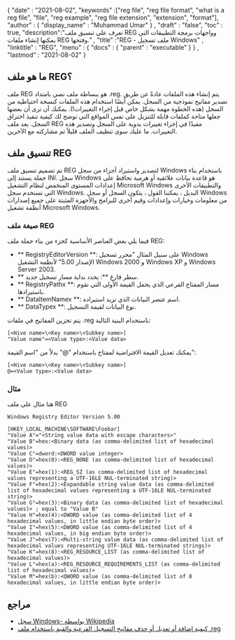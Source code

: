 {
  "date" : "2021-08-02",
  "keywords" :["reg file", "reg file format", "what is a reg file", "file", "reg example", "reg file extension", "extension", "format"],
  "author" : {
    "display_name" : "Muhammad Umar"
} ,
  "draft" : "false",
  "toc" : true,
  "description":"تعرف على تنسيق ملف REG وواجهات برمجة التطبيقات التي يمكنها إنشاء ملفات REG وفتحها." ,
  "title" :"REG - ملف تسجيل Windows" ,
  "linktitle" : "REG",
  "menu" : {
    "docs" : {
      "parent" : "executable"
}
} ,
  "lastmod" : "2021-08-02"
}

## ما هو ملف REG؟
ملف REG هو ببساطة ملف نصي بامتداد .reg. يتم إنشاء هذه الملفات عادةً عن طريق تصدير مفاتيح نموذجية من السجل. يمكن أيضًا استخدام هذه الملفات كنسخة احتياطية من السجل (هذه الخطوة مهمة بشكل خاص قبل إجراء التغييرات!). يمكنك أن ترى أن بعضها جعلها متاحة كملفات قابلة للتنزيل على نفس المواقع التي توضح لك كيفية تنفيذ اختراق السجل. يعد ملف REG مفيدًا في إجراء تغييرات يدوية على السجل وتصدير هذه التغييرات. ما عليك سوى تنظيف الملف قليلاً ثم مشاركته مع الآخرين.

## تنسيق ملف REG
تم تصميم تنسيق ملف REG لتصدير واستيراد أجزاء من سجل Windows باستخدام بناء جملة يستند إلى INI. سجل Windows هو قاعدة بيانات علائقية أو هرمية تحافظ على إعدادات المستوى المنخفض لنظام التشغيل Microsoft Windows والتطبيقات الأخرى التي تستخدم سجل Windows. البديل ، يمكننا القول ، يتكون السجل أو سجل Windows من معلومات وخيارات وإعدادات وقيم أخرى للبرامج والأجهزة المثبتة على جميع إصدارات أنظمة تشغيل Microsoft Windows.
### صيغة ملف REG
فيما يلي بعض العناصر الأساسية كجزء من بناء جملة ملف REG:
- ** RegistryEditorVersion **: على سبيل المثال "محرر تسجيل Windows الإصدار 5.00" لأنظمة التشغيل Windows 2000 و Windows XP و Windows Server 2003.
- ** سطر فارغ **: يحدد بداية مسار تسجيل جديد.
- ** RegistryPathx **: مسار المفتاح الفرعي الذي يحمل القيمة الأولى التي تقوم باستيرادها.
- ** DataItemNamex **: اسم عنصر البيانات الذي تريد استيراده.
- ** DataTypex **: نوع البيانات لقيمة التسجيل.

يتم تخزين المفاتيح في ملفات .reg باستخدام البنية التالية:
```
[<Hive name>\<Key name>\<Subkey name>]
"Value name"=<Value type>:<Value data>
```
يمكنك تعديل القيمة الافتراضية لمفتاح باستخدام "@" بدلاً من "اسم القيمة":
```
[<Hive name>\<Key name>\<Subkey name>]
@=<Value type>:<Value data>
```
### مثال
هنا مثال على ملف REG
```
Windows Registry Editor Version 5.00

[HKEY_LOCAL_MACHINE\SOFTWARE\Foobar]
"Value A"="<String value data with escape characters>"
"Value B"=hex:<Binary data (as comma-delimited list of hexadecimal values)>
"Value C"=dword:<DWORD value integer>
"Value D"=hex(0):<REG_NONE (as comma-delimited list of hexadecimal values)>
"Value E"=hex(1):<REG_SZ (as comma-delimited list of hexadecimal values representing a UTF-16LE NUL-terminated string)>
"Value F"=hex(2):<Expandable string value data (as comma-delimited list of hexadecimal values representing a UTF-16LE NUL-terminated string)>
"Value G"=hex(3):<Binary data (as comma-delimited list of hexadecimal values)> ; equal to "Value B"
"Value H"=hex(4):<DWORD value (as comma-delimited list of 4 hexadecimal values, in little endian byte order)>
"Value I"=hex(5):<DWORD value (as comma-delimited list of 4 hexadecimal values, in big endian byte order)>
"Value J"=hex(7):<Multi-string value data (as comma-delimited list of hexadecimal values representing UTF-16LE NUL-terminated strings)>
"Value K"=hex(8):<REG_RESOURCE_LIST (as comma-delimited list of hexadecimal values)>
"Value L"=hex(a):<REG_RESOURCE_REQUIREMENTS_LIST (as comma-delimited list of hexadecimal values)>
"Value M"=hex(b):<QWORD value (as comma-delimited list of 8 hexadecimal values, in little endian byte order)>
```

## مراجع

* [سجل Windows- بواسطة Wikipedia](https://en.wikipedia.org/wiki/Windows_Registry)
* [كيفية إضافة أو تعديل أو حذف مفاتيح التسجيل الفرعية والقيم باستخدام ملف .reg](https://support.microsoft.com/en-us/topic/how-to-add-modify-or-delete-registry-subkeys-and-values-by-using-a-reg-file-9c7f37cf-a5e9-e1cd-c4fa-2a26218a1a23)
